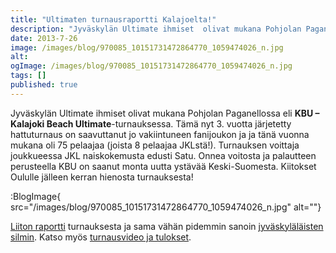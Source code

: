 ```yaml
---
title: "Ultimaten turnausraportti Kalajoelta!"
description: "Jyväskylän Ultimate ihmiset  olivat mukana Pohjolan Paganellossa eli KBU – Kalajoki Beach Ultimate-turnauksessa. Tämä nyt 3. vuotta järjetetty hattuturnaus on saavuttanut jo vakiintuneen fanijoukon ja ja tänä vuonna mukana oli 75 pelaajaa (joista 8 pelaajaa  JKLstä!). Turnauksen voittaja joukkueessa JKL naiskokemusta edusti Satu. Onnea voitosta ja palautteen perusteella KBU on saanut monta uutta ystävää Keski-Suomesta."
date: 2013-7-26
image: /images/blog/970085_10151731472864770_1059474026_n.jpg
alt:
ogImage: /images/blog/970085_10151731472864770_1059474026_n.jpg
tags: []
published: true
---
```

Jyväskylän Ultimate ihmiset  olivat mukana Pohjolan Paganellossa eli **KBU – Kalajoki Beach Ultimate**\-turnauksessa. Tämä nyt 3. vuotta järjetetty hattuturnaus on saavuttanut jo vakiintuneen fanijoukon ja ja tänä vuonna mukana oli 75 pelaajaa (joista 8 pelaajaa  JKLstä!). Turnauksen voittaja joukkueessa JKL naiskokemusta edusti Satu. Onnea voitosta ja palautteen perusteella KBU on saanut monta uutta ystävää Keski-Suomesta. Kiitokset Oululle jälleen kerran hienosta turnauksesta!

:BlogImage{ src="/images/blog/970085_10151731472864770_1059474026_n.jpg" alt=""}

[Liiton raportti](http://www.ultimate.fi/2013/07/kolmas-kbu-turnaus-kerasi-ennatysmaaran-osallistujia/) turnauksesta ja sama vähän pidemmin sanoin [jyväskyläläisten silmin](http://jyli.fi/foorumi/viewtopic.php?f=5&t=354&p=2222#p2222).
Katso myös  [turnausvideo ja tulokset](http://kalajokibeachultimate.wordpress.com/).
